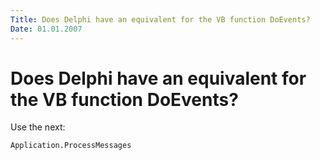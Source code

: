 ```yaml
---
Title: Does Delphi have an equivalent for the VB function DoEvents?
Date: 01.01.2007
---
```



Does Delphi have an equivalent for the VB function DoEvents?
============================================================

Use the next:

    Application.ProcessMessages

